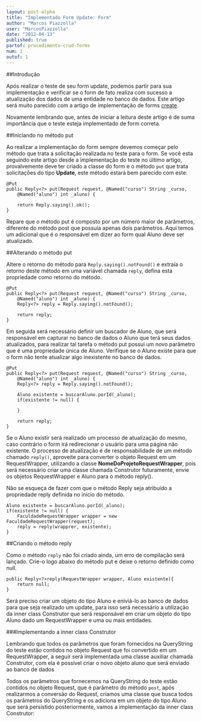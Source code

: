```yaml
---
layout: post-alpha
title: "Implementado Form Update: Form"
author: "Marcos Piazzolla"
user: "MarcosPiazzolla"
date: "2012-04-13"
published: true
partof: procedimento-crud-forms
num: 1
outof: 1
---
```


##Introdução 

Após realizar o teste de seu form update, podemos partir para sua implementação e verificar se o form
de fato realiza com sucesso a atualização dos dados de uma entidade no banco de dados. Este artigo 
será muito parecido com a artigo de implementação de forms 
<a href="{{site.baseurl}}/procedimento/crud-forms/01-form-implementando-form.html">create</a>.

Novamente lembrando que, antes de iniciar a leitura deste artigo é de suma importância que o teste 
esteja implementado de form correta.

##Iniciando no método put

Ao realizar a implementação do form sempre devemos começar pelo método que trata a solicitação 
realizada no teste para o form. Se você esta seguindo este artigo desde a implementação do teste
no último artigo, provalvemente deve ter criado a classe do form e o método `put` que trata solicitações 
do tipo __Update__, este método estará bem parecido com este: 

	@Put
	public Reply<?> put(Request request, @Named("curso") String _curso, 
		@Named("aluno") int _aluno) {
		
		return Reply.saying().ok();
	}

Repare que o método put é composto por um número maior de parâmetros, diferente do método post que 
possuía apenas dois parâmetros. Aqui temos um adicional que é o responsável em dizer ao form qual 
Aluno deve ser atualizado.

##Alterando o método put

Altere o retorno do método para `Reply.saying().notFound()` e extraía o retorno deste método em uma 
variável chamada `reply`, defina esta propriedade como retorno do método.

	@Put
	public Reply<?> put(Request request, @Named("curso") String _curso, 
		@Named("aluno") int _aluno) {
		Reply<?> reply = Reply.saying().notFound();
		
		return reply;
	}

Em seguida será necessário definir um buscador de Aluno, que será responsável em capturar no banco de 
dados o Aluno que terá seus dados atualizados, para realizar tal tarefa o método put possui um novo 
parâmetro que é uma propriedade única de Aluno. Verifique se o Aluno existe para que o form não tente
atualizar algo inexistente no banco de dados.

	@Put
	public Reply<?> put(Request request, @Named("curso") String _curso, 
		@Named("aluno") int _aluno) {
		Reply<?> reply = Reply.saying().notFound();
	
		Aluno existente = buscarAluno.porId(_aluno);
		if(existente != null) {
			
		}
		
		return reply;
	} 

Se o Aluno existir será realizado um processo de atualização do mesmo, caso contrário o form irá 
redirecionar o usuário para uma página não existente. O processo de atualização é de responsabilidade 
de um método chamado `reply()`, aproveite para converter o objeto Request em um RequestWrapper,
utilizando a classe __NomeDoProjetoRequestWrapper__, pois será necessário criar uma classe chamada 
Construtor futuramente, envie os objetos RequestWrapper e Aluno para o método reply().

Não se esqueça de fazer com que o método Reply seja atribuído a propriedade reply definida no início
do método. 

	Aluno existente = buscarAluno.porId(_aluno);
	if(existente != null) {
		FaculdadeRequestWrapper wrapper = new FaculdadeRequestWrapper(request);
		reply = reply(wrapprer, existente);
	}

##Criando o método reply

Como o método `reply` não foi criado ainda, um erro de compilação será lançado. Crie-o logo abaixo do
método put e deixe o retorno definido como null.

	public Reply<?>reply(RequestWrapper wrapper, Aluno existente){
		return null;
	}

Será preciso criar um objeto do tipo Aluno e eniviá-lo ao banco de dados para que seja realizado um 
update, para isso será necessário a utilização da inner class Construtor que será responsável em 
criar um objeto do tipo Aluno dado um RequestWrapper e uma ou mais entidades.

###Implementando a inner class Construtor

Lembrando que todos os parâmetros que foram fornecidos na QueryString do teste estão contidos no 
objeto Request que foi convertido em um RequestWrapper, a seguir será implementada uma classe auxiliar
chamada Construtor, com ela é possível criar o novo objeto aluno que será enviado ao banco de dados

Todos os parâmetros que fornecemos na QueryString do teste estão contidos no objeto Request, que
é parâmetro do método `post`, após realizarmos a conversão do Request, criamos uma classe que busca
todos os parâmetros do QueryString e os adiciona em um objeto do tipo Aluno que será persistido 
posteriormente, vamos a implementação da inner class Construtor:





